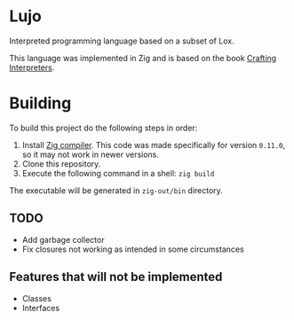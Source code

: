 # Lujo
Interpreted programming language based on a subset of Lox.

This language was implemented in Zig and is based on the book [Crafting Interpreters](https://craftinginterpreters.com/).

# Building
To build this project do the following steps in order:

1. Install [Zig compiler](https://ziglang.org/). This code was made specifically for version `0.11.0`, so it may not work in newer versions.
2. Clone this repository.
3. Execute the following command in a shell: `zig build`

The executable will be generated in `zig-out/bin` directory.

## TODO
- Add garbage collector
- Fix closures not working as intended in some circumstances

## Features that will not be implemented
- Classes
- Interfaces
